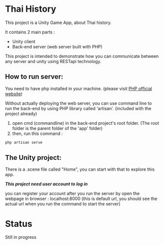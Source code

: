 # **Thai History**

This project is a Unity Game App, about Thai history.

It contains 2 main parts :
- Unity client
- Back-end server (web server built with PHP)

This project is intended to demonstrate how you can communicate between any server and unity using RESTapi technology.

## How to run server:

You need to have php installed in your machine. (please visit [PHP official website](http://www.php.net/))

Without actually deploying the web server, you can use command line to run the back-end by using PHP library called 'artisan'. (included with the project already)

1. open cmd (commandline) in the back-end project's root folder. (The root folder is the parent folder of the 'app' folder)
2. then, run this command : 
```php
php artisan serve
```

## The Unity project:

There is a .scene file called "Home", you can start with that to explore this app.

**_This project need user account to log in_**

you can register your account after you run the server by open the webpage in browser : localhost:8000 (this is default url, you should see the actual url when you run the command to start the server)

# **Status**

Still in progress
